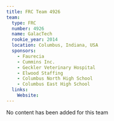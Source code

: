 ```yaml
---
title: FRC Team 4926
team:
  type: FRC
  number: 4926
  name: GalacTech
  rookie_year: 2014
  location: Columbus, Indiana, USA
  sponsors:
    - Faurecia
    - Cummins Inc.
    - Geckler Veterinary Hospital
    - Elwood Staffing
    - Columbus North High School
    - Columbus East High School
  links:
    Website: 
---
```

No content has been added for this team
